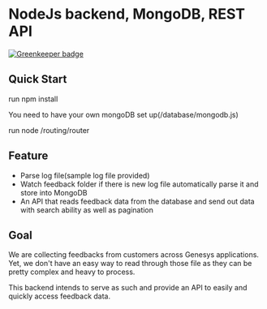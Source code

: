 # NodeJs backend, MongoDB, REST API 

[![Greenkeeper badge](https://badges.greenkeeper.io/iFun/NodeBackend.svg)](https://greenkeeper.io/)

## Quick Start
run npm install

You need to have your own mongoDB set up(/database/mongodb.js)

run node /routing/router

## Feature

* Parse log file(sample log file provided)
* Watch feedback folder if there is new log file automatically parse it and store into MongoDB
* An API that reads feedback data from the database and send out data with search ability as well as pagination 


## Goal
We are collecting feedbacks from customers across Genesys applications. Yet, we don't have an easy way to read through those file as they can be pretty complex and heavy to process.

This backend intends to serve as such and provide an API to easily and quickly access feedback data.


